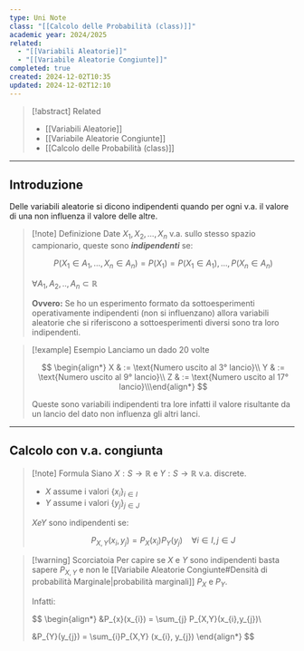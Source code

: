 ```yaml
---
type: Uni Note
class: "[[Calcolo delle Probabilità (class)]]"
academic year: 2024/2025
related:
  - "[[Variabili Aleatorie]]"
  - "[[Variabile Aleatorie Congiunte]]"
completed: true
created: 2024-12-02T10:35
updated: 2024-12-02T12:10
---
```

>[!abstract] Related
>- [[Variabili Aleatorie]]
>- [[Variabile Aleatorie Congiunte]]
>- [[Calcolo delle Probabilità (class)]]

---
## Introduzione

Delle variabili aleatorie si dicono indipendenti quando per ogni v.a. il valore di una non influenza il valore delle altre.

>[!note] Definizione
>Date $X_{1}, X_{2},\dots,X_{n}$ v.a. sullo stesso spazio campionario, queste sono ***indipendenti*** se:
>
>$$
>P(X_{1} \in A_{1}, \dots , X_{n} \in A_{n}) = P(X_{1}) = P(X_{1} \in A_{1}), \dots , P(X_{n} \in A_{n})
>$$
>
>$\forall A_{1}, A_{2},..,A_{n} \subset \mathbb{R}$
>
>**Ovvero:** Se ho un esperimento formato da sottoesperimenti operativamente indipendenti (non si influenzano) allora variabili aleatorie che si riferiscono a sottoesperimenti diversi sono tra loro indipendenti.

>[!example] Esempio
>Lanciamo un dado 20 volte
>
>$$
>\begin{align*}
>X & := \text{Numero uscito al 3° lancio}\\
>Y & := \text{Numero uscito al 9° lancio}\\
>Z & := \text{Numero uscito al 17° lancio}\\​
>\end{align*}
>$$
>
>Queste sono variabili indipendenti tra lore infatti il valore risultante da un lancio del dato non influenza gli altri lanci.

---
## Calcolo con v.a. congiunta

>[!note] Formula
>Siano $X: S \to \mathbb{R}$ e $Y:S \to \mathbb{R}$ v.a. discrete.
>
>- $X$ assume i valori $\{ x_{i} \}_{i\in I}$
>- $Y$ assume i valori $\{y_{j}\}_{j \in J}$
>
>$X e Y$ sono indipendenti se: 
>
>$$
>P_{X,Y}(x_{i}, y_{j}) = P_{X}(x_{i})P_{Y}(y_{j})\ \ \ \ \forall i \in I, \,j \in J
>$$

>[!warning] Scorciatoia
>Per capire se $X$ e $Y$ sono indipendenti basta sapere $P_{X,Y}$ e non le [[Variabile Aleatorie Congiunte#Densità di probabilità Marginale|probabilità marginali]] $P_{X}$ e $P_{Y}$.
>
>Infatti:
>
>$$
>\begin{align*}
>&P_{x}(x_{i}) = \sum_{j} P_{X,Y}(x_{i},y_{j})\\
>
>&P_{Y}(y_{j}) = \sum_{i}P_{X,Y} (x_{i}, y_{j})
>\end{align*}
>$$
